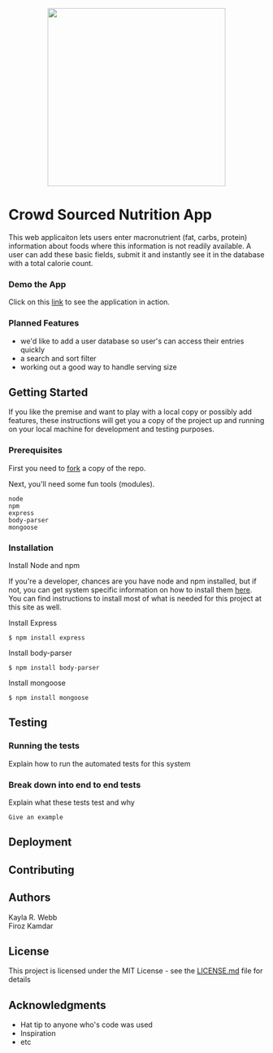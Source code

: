 <p align="center">
  <img width="350" height="350" src="https://i.pinimg.com/originals/06/80/1f/06801f7964ec331b48d45313543e92a7.jpg">
</p>

# Crowd Sourced Nutrition App  
This web applicaiton lets users enter macronutrient (fat, carbs, protein) information about foods where this information is not readily available. A user can add these basic fields, submit it and instantly see it in the database with a total calorie count.  

### Demo the App
Click on this [link](https://immense-lowlands-79625.herokuapp.com) to see the application in action.

### Planned Features
- we'd like to add a user database so user's can access their entries quickly
- a search and sort filter
- working out a good way to handle serving size

## Getting Started   
If you like the premise and want to play with a local copy or possibly add features, these instructions will get you a copy of the project up and running on your local machine for development and testing purposes.

### Prerequisites  
First you need to [fork](https://help.github.com/articles/fork-a-repo/) a copy of the repo.

Next, you'll need some fun tools (modules).
```
node
npm
express
body-parser
mongoose
```

### Installation  
Install Node and npm    

If you're a developer, chances are you have node and npm installed, but if not, you can get system specific information on how to install them [here](https://www.npmjs.com/get-npm).  You can find instructions to install most of what is needed for this project at this site as well.

Install Express  
```
$ npm install express
```

Install body-parser  
```
$ npm install body-parser
```

Install mongoose  
```
$ npm install mongoose
```

## Testing
### Running the tests
Explain how to run the automated tests for this system

### Break down into end to end tests
Explain what these tests test and why
```
Give an example
```


## Deployment

## Contributing

## Authors
Kayla R. Webb  
Firoz Kamdar

## License

This project is licensed under the MIT License - see the [LICENSE.md](LICENSE.md) file for details

## Acknowledgments

* Hat tip to anyone who's code was used
* Inspiration
* etc


